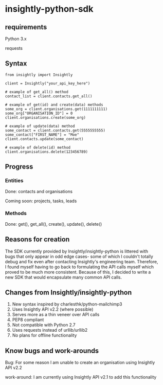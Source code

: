 # insightly-python-sdk

## requirements
  Python 3.x
  
  requests

## Syntax
    from insightly import Insightly
    
    client = Insightly("your_api_key_here")
    
    # example of get_all() method
    contact_list = client.contacts.get_all()
    
    # example of get(id) and create(data) methods
    some_org = client.organisations.get(1111111111)
    some_org["ORGANISATION_ID"] = 0
    client.organisations.create(some_org)
    
    # example of update(data) method
    some_contact = client.contacts.get(5555555555)
    some_contact["FIRST_NAME"] = "Moe"
    client.contacts.update(some_contact)
    
    # example of delete(id) method
    client.organisations.delete(123456789)
 
## Progress

### Entities
Done: contacts and organisations

Coming soon: projects, tasks, leads

### Methods
Done: get(), get_all(), create(), update(), delete()

 
## Reasons for creation
The SDK currently provided by Insightly/insightly-python is littered with bugs that only appear in odd edge cases- some of which I couldn't totally debug and fix even after contacting Insightly's engineering team. Therefore, I found myself having to go back to formulating the API calls myself which proved to be much more consistent. Because of this, I decided to write a new SDK that would encapsulate many common API calls.

## Changes from Insightly/insightly-python
1. New syntax inspired by charlesthk/python-mailchimp3
2. Uses Insightly API v2.2 (where possible)
3. Serves more as a thin veneer over API calls
3. PEP8 compliant
4. Not compatible with Python 2.7
5. Uses requests instead of urllib/urllib2
6. No plans for offline functionality

## Know bugs and work-arounds
Bug: For some reason I am unable to create an organisation using Insightly API v2.2

work-around: I am currently using Insightly API v2.1 to add this functionality



